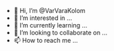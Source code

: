 - 👋 Hi, I’m @VarVaraKolom
- 👀 I’m interested in ...
- 🌱 I’m currently learning ...
- 💞️ I’m looking to collaborate on ...
- 📫 How to reach me ...

<!---
VarVaraKolom/VarVaraKolom is a ✨ special ✨ repository because its `README.md` (this file) appears on your GitHub profile.
You can click the Preview link to take a look at your changes.
--->
